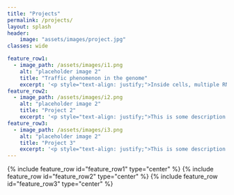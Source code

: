 ```yaml
---
title: "Projects"
permalink: /projects/
layout: splash
header:
    image: "assets/images/project.jpg"
classes: wide

feature_row1:
  - image_path: /assets/images/i1.png
    alt: "placeholder image 2"
    title: "Traffic phenomenon in the genome"
    excerpt: '<p style="text-align: justify;">Inside cells, multiple RNA polymerases transcribe a gene at the same time, indicating the presence of RNA polymerase “traffic”, like that of vehicles on the road. When a car stops on a single-lane road, the trailing cars pile up, creating a traffic jam. However, it remains poorly understood what happens when an RNA polymerase pauses while there are multiple RNA polymerases traveling on a DNA template. There are three scenarios, which are not mutually exclusive: (1) hard-sphere interactions between RNA polymerases, similar to a pile-up of cars behind (examined in Kim and Jacobs-Wagner, Biophys J 2018), (2) RNA polymerases pushing the paused one upon collision (Epshtein and Nudler, Science 2003), and (3) dissociation of RNA polymerases (pre-mature termination) upon collision. We aim to accurately characterize the traffic pattern of RNA polymerases and understand the underlying mechanism governing the creation and resolution of the traffic phenomenon.</p>'
feature_row2:
  - image_path: /assets/images/i2.png
    alt: "placeholder image 2"
    title: "Project 2"
    excerpt: '<p style="text-align: justify;">This is some description about project 2</p>'
feature_row3:
  - image_path: /assets/images/i3.png
    alt: "placeholder image 2"
    title: "Project 3"
    excerpt: '<p style="text-align: justify;">This is some description about project 3</p>'
---
```


{% include feature_row id="feature_row1" type="center" %}
{% include feature_row id="feature_row2" type="center" %}
{% include feature_row id="feature_row3" type="center" %}